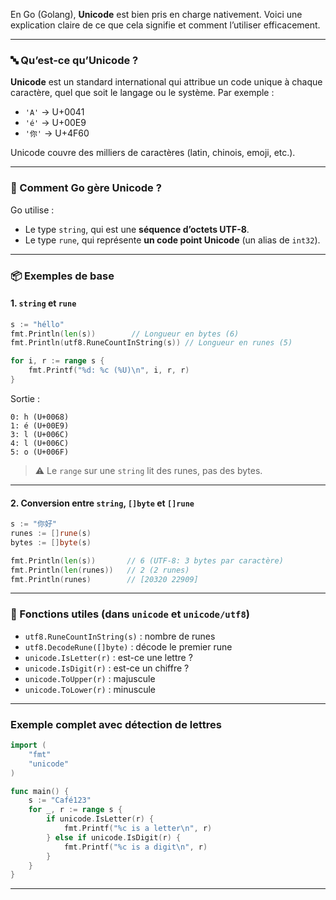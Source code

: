 En Go (Golang), **Unicode** est bien pris en charge nativement. Voici une explication claire de ce que cela signifie et comment l’utiliser efficacement.

---

### 🔤 Qu’est-ce qu’Unicode ?

**Unicode** est un standard international qui attribue un code unique à chaque caractère, quel que soit le langage ou le système. Par exemple :

* `'A'` → U+0041
* `'é'` → U+00E9
* `'你'` → U+4F60

Unicode couvre des milliers de caractères (latin, chinois, emoji, etc.).

---

### 🧠 Comment Go gère Unicode ?

Go utilise :

* Le type `string`, qui est une **séquence d’octets UTF-8**.
* Le type `rune`, qui représente **un code point Unicode** (un alias de `int32`).

---

### 📦 Exemples de base

#### 1. `string` et `rune`

```go
s := "héllo"
fmt.Println(len(s))        // Longueur en bytes (6)
fmt.Println(utf8.RuneCountInString(s)) // Longueur en runes (5)

for i, r := range s {
    fmt.Printf("%d: %c (%U)\n", i, r, r)
}
```

Sortie :

```
0: h (U+0068)
1: é (U+00E9)
3: l (U+006C)
4: l (U+006C)
5: o (U+006F)
```

> ⚠️ Le `range` sur une `string` lit des runes, pas des bytes.

---

#### 2. Conversion entre `string`, `[]byte` et `[]rune`

```go
s := "你好"
runes := []rune(s)
bytes := []byte(s)

fmt.Println(len(s))       // 6 (UTF-8: 3 bytes par caractère)
fmt.Println(len(runes))   // 2 (2 runes)
fmt.Println(runes)        // [20320 22909]
```

---

### 🧰 Fonctions utiles (dans `unicode` et `unicode/utf8`)

* `utf8.RuneCountInString(s)` : nombre de runes
* `utf8.DecodeRune([]byte)` : décode le premier rune
* `unicode.IsLetter(r)` : est-ce une lettre ?
* `unicode.IsDigit(r)` : est-ce un chiffre ?
* `unicode.ToUpper(r)` : majuscule
* `unicode.ToLower(r)` : minuscule

---

### Exemple complet avec détection de lettres

```go
import (
    "fmt"
    "unicode"
)

func main() {
    s := "Café123"
    for _, r := range s {
        if unicode.IsLetter(r) {
            fmt.Printf("%c is a letter\n", r)
        } else if unicode.IsDigit(r) {
            fmt.Printf("%c is a digit\n", r)
        }
    }
}
```

---
